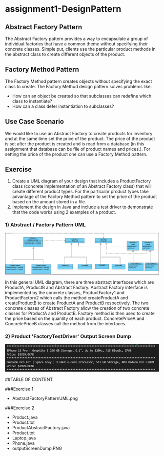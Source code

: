 # assignment1-DesignPattern

## Abstract Factory Pattern 
The Abstract Factory pattern provides a way to encapsulate a group of individual factories that have a common theme without specifying their concrete classes. Simple put, clients use the particular product methods in the abstract class to create different objects of the product.  

## Factory Method Pattern 
The Factory Method pattern creates objects without specifying the exact class to create. The Factory Method design pattern solves problems like:
* How can an object be created so that subclasses can redefine which class to instantiate?
* How can a class defer instantiation to subclasses?

## Use Case Scenario
We would like to use an Abstract Factory to create products for inventory and at the same time set the price of the product. The price of the product is set after the product is created and is read from a database (in this assignment that database can be file of product names and prices.). For setting the price of the product one can use a Factory Method pattern. 

## Exercise
1) Create a UML diagram of your design that includes a ProductFactory class (concrete implementation of an Abstract Factory class) that will create different product types. For the particular product types take advantage of the Factory Method pattern to set the price of the product based on the amount stored in a file.  
2) Implement the design in Java and include a test driver to demonstrate that the code works using 2 examples of a product.  

### 1) Abstract / Factory Pattern UML
![umlPattern](abstractFactoryPatternUML.PNG)

In this general UML diagram, there are three abstract interfaces which are ProductA, ProductB and Abstract Factory. Abstract Factory interface is implemented by the concrete classes, ProductFactory1 and ProductFactory2 which calls the method createProductA and createProductB to create ProductA and ProductB respectively. The two concrete classes of Abstract Factory allow the creation of two concrete classes for ProductA and ProductB. Factory method is then used to create the price based on the quantity of each product. ConcretePriceA and ConcretePriceB classes call the method from the interfaces.

### 2) Product 'FactoryTestDriver' Output Screen Dump
![outputSS](outputScreenDump.PNG)

##TABLE OF CONTENT

###Exercise 1
- AbstractFactoryPatternUML.png

###Exercise 2
- Product.java
- Product.txt
- ProductAbstractFactory.java
- Product.txt 
- Laptop.java
- Phone.java
- outputScreenDump.PNG
